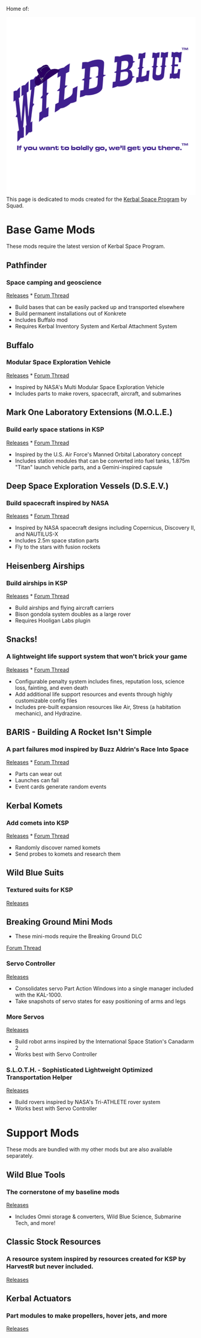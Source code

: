 Home of:

![Image](WildBluePlacard.png)
This page is dedicated to mods created for the [Kerbal Space Program](http://www.kerbalspaceprogram.com) by Squad.

# Base Game Mods
These mods require the latest version of Kerbal Space Program.

## Pathfinder
### Space camping and geoscience
[Releases](https://github.com/Angel-125/Pathfinder/releases) * [Forum Thread](https://forum.kerbalspaceprogram.com/index.php?/topic/121397-17x-pathfinder-space-camping-geoscience/)
- Build bases that can be easily packed up and transported elsewhere
- Build permanent installations out of Konkrete
- Includes Buffalo mod
- Requires Kerbal Inventory System and Kerbal Attachment System

## Buffalo
### Modular Space Exploration Vehicle
[Releases](https://github.com/Angel-125/Buffalo/releases) * [Forum Thread](https://forum.kerbalspaceprogram.com/index.php?/topic/122617-17x-buffalo-nasa-inspired-modular-space-exploration-vehicle/)
- Inspired by NASA's Multi Modular Space Exploration Vehicle
- Includes parts to make rovers, spacecraft, aircraft, and submarines

## Mark One Laboratory Extensions (M.O.L.E.)
### Build early space stations in KSP
[Releases](https://github.com/Angel-125/MOLE/releases) * [Forum Thread](https://forum.kerbalspaceprogram.com/index.php?/topic/154893-17x-mark-one-laboratory-extensions-mole/)
- Inspired by the U.S. Air Force's Manned Orbital Laboratory concept
- Includes station modules that can be converted into fuel tanks, 1.875m "Titan" launch vehicle parts, and a Gemini-inspired capsule

## Deep Space Exploration Vessels (D.S.E.V.)
### Build spacecraft inspired by NASA
[Releases](https://github.com/Angel-125/DSEV/releases) * [Forum Thread](https://forum.kerbalspaceprogram.com/index.php?/topic/122162-17x-deep-space-exploration-vessels-build-nasa-inspired-ships-in-ksp/)
- Inspired by NASA spacecraft designs including Copernicus, Discovery II, and NAUTILUS-X
- Includes 2.5m space station parts
- Fly to the stars with fusion rockets

## Heisenberg Airships
### Build airships in KSP
[Releases](https://github.com/Angel-125/Airships/releases) * [Forum Thread](https://forum.kerbalspaceprogram.com/index.php?/topic/150702-17x-heisenberg-airships-part-pack/#comment-2820141)
- Build airships and flying aircraft carriers
- Bison gondola system doubles as a large rover
- Requires Hooligan Labs plugin

## Snacks!
### A lightweight life support system that won't brick your game
[Releases](https://github.com/Angel-125/Snacks/releases) * [Forum Thread](https://forum.kerbalspaceprogram.com/index.php?/topic/149604-17x-snacks-friendly-simplified-life-support/)
- Configurable penalty system includes fines, reputation loss, science loss, fainting, and even death
- Add additional life support resources and events through highly customizable config files
- Includes pre-built expansion resources like Air, Stress (a habitation mechanic), and Hydrazine.

## BARIS - Building A Rocket Isn't Simple
### A part failures mod inspired by Buzz Aldrin's Race Into Space
[Releases](https://github.com/Angel-125/BARIS/releases) * [Forum Thread](https://forum.kerbalspaceprogram.com/index.php?/topic/164448-16-baris-building-a-rocket-isnt-simple/)
- Parts can wear out
- Launches can fail
- Event cards generate random events

## Kerbal Komets
### Add comets into KSP
[Releases](https://github.com/Angel-125/KerbalKomets/releases) * [Forum Thread](https://forum.kerbalspaceprogram.com/index.php?/topic/157387-16x-kerbalkomets-add-komets-to-your-game/)
- Randomly discover named komets
- Send probes to komets and research them

## Wild Blue Suits
### Textured suits for KSP
[Releases](https://github.com/Angel-125/WildBlueSuits)
## Breaking Ground Mini Mods
- These mini-mods require the Breaking Ground DLC

[Forum Thread](www.spacenews.com)
### Servo Controller
[Releases](https://github.com/Angel-125/ServoController/releases)
- Consolidates servo Part Action Windows into a single manager included with the KAL-1000.
- Take snapshots of servo states for easy positioning of arms and legs

### More Servos
[Releases](https://github.com/Angel-125/MoreServos/releases)
- Build robot arms inspired by the International Space Station's Canadarm 2
- Works best with Servo Controller

### S.L.O.T.H. - Sophisticated Lightweight Optimized Transportation Helper
[Releases](https://github.com/Angel-125/SLOTH/releases)
- Build rovers inspired by NASA's Tri-ATHLETE rover system
- Works best with Servo Controller

# Support Mods
These mods are bundled with my other mods but are also available separately.
## Wild Blue Tools
### The cornerstone of my baseline mods
[Releases](https://github.com/Angel-125/WildBlueTools/releases)
- Includes Omni storage & converters, Wild Blue Science, Submarine Tech, and more!

## Classic Stock Resources
### A resource system inspired by resources created for KSP by HarvestR but never included.
[Releases](https://github.com/Angel-125/ClassicStockResources/releases)

## Kerbal Actuators
### Part modules to make propellers, hover jets, and more
[Releases](https://github.com/Angel-125/KerbalActuators/releases)
